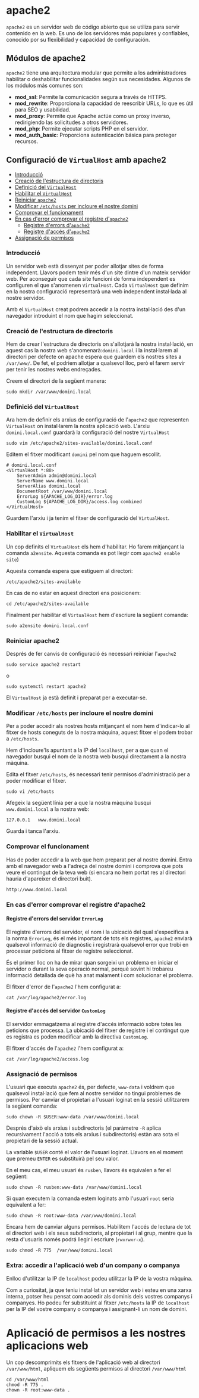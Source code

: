 # apache2

`apache2` es un servidor web de código abierto que se utiliza para servir contenido en la web. Es uno de los servidores más populares y confiables, conocido por su flexibilidad y capacidad de configuración.

## Módulos de apache2

`apache2` tiene una arquitectura modular que permite a los administradores habilitar o deshabilitar funcionalidades según sus necesidades. Algunos de los módulos más comunes son:

* **mod_ssl**: Permite la comunicación segura a través de HTTPS.
* **mod_rewrite**: Proporciona la capacidad de reescribir URLs, lo que es útil para SEO y usabilidad.
* **mod_proxy**: Permite que Apache actúe como un proxy inverso, redirigiendo las solicitudes a otros servidores.
* **mod_php**: Permite ejecutar scripts PHP en el servidor.
* **mod_auth_basic**: Proporciona autenticación básica para proteger recursos.

## Configuració de `VirtualHost` amb apache2

* [Introducció](#introduccio)
* [Creació de l'estructura de directoris](#estructura-directoris)
* [Definició del `VirtualHost`](#definicio-virtual-host)
* [Habilitar el `VirtualHost`](#habilitar-virtual-host)
* [Reiniciar `apache2`](#reiniciar-apache2)
* [Modificar `/etc/hosts` per incloure el nostre domini](#modificar-etc-hosts)
* [Comprovar el funcionament](#comprovar-funcionament)
* [En cas d'error comprovar el registre d'`apache2`](#comprovar-registre-apache2)
  * [Registre d'errors d'`apache2`](#registre-errors-apache2)
  * [Registre d'accés d'`apache2`](#registre-acces-apache2)
* [Assignació de permisos](#assignacio-permisos)

### Introducció <a name="introduccio"></a>
Un servidor web està dissenyat per poder allotjar sites de forma independent. Llavors podem tenir més d'un site dintre d'un mateix servidor web. Per aconseguir que cada site funcioni de forma independent es configuren el que s'anomenen `VirtualHost`. Cada `VirtualHost` que definim en la nostra configuració representarà una web independent instal·lada al nostre servidor.

Amb el `VirtualHost` creat podrem accedir a la nostra instal·lació des d'un navegador introduint el nom que hagim seleccionat.

### Creació de l'estructura de directoris <a name="estructura-directoris"></a>

Hem de crear l'estructura de directoris on s'allotjarà la nostra instal·lació, en aquest cas la nostra web s'anomenarà:​ `domini.local` i la instal·larem al directori per defecte on apache espera que guardem els nostres sites a `/var/www/`. De fet, el podriem allotjar a qualsevol lloc, però el farem servir per tenir les nostres webs endreçades.

​Creem el directori de la següent manera:

```console
sudo mkdir /var/www/domini.local
```

### Definició del `VirtualHost` <a name="definicio-virtual-host"></a>

Ara hem de definir els arxius de configuració de l'`apache2` que representen  `VirtualHost` on instal·larem la nostra aplicació web. L'arxiu `domini.local.conf` guardarà la configuració del nostre `VirtualHost`

```console
sudo vim /etc/apache2/sites-available/domini.local.conf
```

Editem el fitxer modificant `domini` pel nom que haguem escollit.

```console
# domini.local.conf
<VirtualHost *:80>
    ServerAdmin admin@domini.local
    ServerName www.domini.local
    ServerAlias domini.local
    DocumentRoot /var/www/domini.local
    ErrorLog ${APACHE_LOG_DIR}/error.log
    CustomLog ${APACHE_LOG_DIR}/access.log combined
</VirtualHost>
```

Guardem l'arxiu i ja tenim el fitxer de configuració del `VirtualHost`.

### Habilitar el `VirtualHost` <a name="habilitar-virtual-host"></a>

Un cop definits el `VirtualHost` els hem d'habilitar. Ho farem mitjançant la comanda `a2ensite`. ​Aquesta comanda es pot llegir com `apache2 enable site`)​

Aquesta comanda espera que estiguem al directori:
```console
/etc/apache2/sites-available
```
En cas de no estar en aquest directori ens posicionem:

```console
cd /etc/apache2/sites-available
```

Finalment per habilitar el `VirtualHost` hem d'escriure la següent comanda:

```console
sudo a2ensite domini.local.conf
```

### Reiniciar apache2 <a name="reiniciar-apache2"></a>
Després de fer canvis de configuració és necessari reiniciar l'`apache2`

```console
sudo service apache2 restart
```
o
```console
sudo systemctl restart apache2
```

El `VirtualHost` ja està definit i preparat per a executar­-se.

### Modificar `/etc/hosts` per incloure el nostre domini <a name="modificar-etc-hosts"></a>

Per a poder accedir als nostres hosts mitjançant el nom hem d'indicar-lo al fitxer de hosts coneguts de la nostra màquina, aquest fitxer el podem trobar a `/etc/hosts`.

Hem d'incloure'ls apuntant a la IP del `localhost`, per a que quan el navegador busqui el nom de la nostra web busqui directament a la nostra màquina.

Edita el fitxer `/etc/hosts`, és necessari tenir permisos d'administració per a poder modificar el fitxer. ​

```console
sudo vi /etc/hosts
```

Afegeix la següent línia per a que la nostra màquina busqui `www.domini.local` a la nostra web:

```console
127.0.0.1   www.domini.local
```

Guarda i tanca l'arxiu.

### Comprovar el funcionament <a name="comprovar-funcionament"></a>
Has de poder accedir a la web que hem preparat per al nostre domini. Entra amb el navegador web a l'adreça del nostre domini i comprova que pots veure el contingut de la teva web (si encara no hem portat res al directori hauria d'apareixer el directori buit).

`http://www.domini.local`

### En cas d'error comprovar el registre d'apache2 <a name="comprovar-registre-apache2"></a>

#### Registre d'errors del servidor `ErrorLog` <a name="registre-errors-apache2"></a>
El registre d'errors del servidor, el nom i la ubicació del qual s'especifica a la norma `ErrorLog`, és el més important de tots els registres, `apache2` enviarà qualsevol informació de diagnòstic i registrarà qualsevol error que trobi en processar peticions al fitxer de registre seleccionat.

És el primer lloc on ha de mirar quan sorgeixi un problema en iniciar el servidor o durant la seva operació normal, perquè sovint hi trobareu informació detallada de què ha anat malament i com solucionar el problema.

El fitxer d'error de l'`apache2` l'hem configurat a:

```console
cat /var/log/apache2/error.log
```

#### Registre d'accés del servidor `CustomLog` <a name="registre-acces-apache2"></a>
El servidor emmagatzema al registre d'accés informació sobre totes les peticions que processa. La ubicació del fitxer de registre i el contingut que es registra es poden modificar amb la directiva `CustomLog`.

El fitxer d'accés de l'`apache2` l'hem configurat a:

```console
cat /var/log/apache2/access.log
```

### Assignació de permisos <a name="assignacio-permisos"></a>
L'usuari que executa `apache2` és, per defecte, `www-data` i voldrem que qualsevol instal·lació que fem al nostre servidor no tingui problemes de permisos. Per canviar el propietari a l'usuari loginat en la sessió utilitzarem la següent comanda:

```console
sudo chown -R $USER:www-data /var/www/domini.local
```

Després d'això els arxius i subdirectoris (el paràmetre `-­R` aplica recursivament l'acció a tots els arxius i subdirectoris) estàn ara sota el propietari de la sessió actual.

La variable `$USER` conté el valor de l'usuari loginat. Llavors en el moment que premeu `ENTER` es substituirà pel seu valor.

En el meu cas, el meu usuari és `rusben`, llavors és equivalen a fer el següent:

```console
sudo chown -R rusben:www-data /var/www/domini.local
```

Si quan executem la comanda estem loginats amb l'usuari `root` seria equivalent a fer:

```console
sudo chown -R root:www-data /var/www/domini.local
```

​Encara hem de canviar alguns permisos. Habilitem l'accés de lectura de tot el directori web i els seus subdirectoris, al propietari i al grup, mentre que la resta d'usuaris només podrá llegir i escriure (`rwxrwxr-x`).

```console
sudo chmod -R 775  /var/www/domini.local
```

### Extra: accedir a l'aplicació web d'un company o companya
Enlloc d'utilitzar la IP de `localhost` podeu utilitzar la IP de la vostra màquina.

Com a curiositat, ja que teniu instal·lat un servidor web i esteu en una xarxa interna, potser heu pensat com accedir als dominis dels vostres companys i companyes. Ho podeu fer substituint al fitxer `/etc/hosts` la IP de `localhost` per la IP del vostre company o companya i assignant-li un nom de domini.

# Aplicació de permisos a les nostres aplicacions web
Un cop descomprimits els fitxers de l'aplicació web al directori `/var/www/html`, apliquem els següents permisos al directori `/var/www/html`

```console
cd /var/www/html
chmod -R 775 .
chown -R root:www-data .
```
